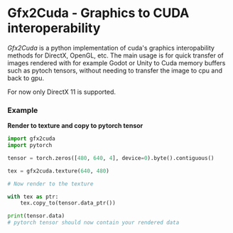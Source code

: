 # Gfx2Cuda - Graphics to CUDA interoperability

_Gfx2Cuda_ is a python implementation of cuda's graphics interopability methods for DirectX, OpenGL, etc.
The main usage is for quick transfer of images rendered with for example Godot or Unity to Cuda memory buffers such as pytoch tensors, without needing to transfer the image to cpu and back to gpu.

For now only DirectX 11 is supported. 

### Example

**Render to texture and copy to pytorch tensor**

```python
import gfx2cuda
import pytorch

tensor = torch.zeros([480, 640, 4], device=0).byte().contiguous()

tex = gfx2cuda.texture(640, 480)

# Now render to the texture

with tex as ptr:
    tex.copy_to(tensor.data_ptr())

print(tensor.data)
# pytorch tensor should now contain your rendered data
```

